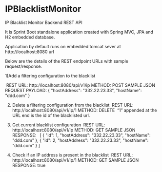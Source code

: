 # IPBlacklistMonitor
IP Blacklist Monitor Backend REST API



It is Sprint Boot standalone application created with Spring MVC, JPA and H2 embedded database.

Application by default runs on embedded tomcat sever at http://localhost:8080 url

Below are the details of the REST endpoint URLs with sample request/response.

1)Add a filtering configuration to the blacklist

 REST URL: http://localhost:8080/api/v1/ip METHOD: POST SAMPLE JSON REQUEST PAYLOAD: 
	    {
	        "hostAddress": "332.22.23.33",
	        "hostName": "ddd.com"
	    }

2) Delete a filtering configuration from the blacklist
 REST URL: http://localhost:8080/api/v1/ip/1 METHOD: DELETE 
“1” appended at the URL end is the id of the blacklisted url.

3) Get current blacklist configuration
 REST URL: http://localhost:8080/api/v1/ip METHOD: GET SAMPLE JSON RESPONSE:   [ { "id": 1, "hostAddress": "332.22.23.33", "hostName": "ddd.com" }, { "id": 2, "hostAddress": "332.22.23.33", "hostName": "ddd.com" } ]
 

4) Check if an IP address is present in the blacklist
 REST URL: http://localhost:8080/api/v1/ip/1 METHOD: GET SAMPLE JSON RESPONSE: true       
